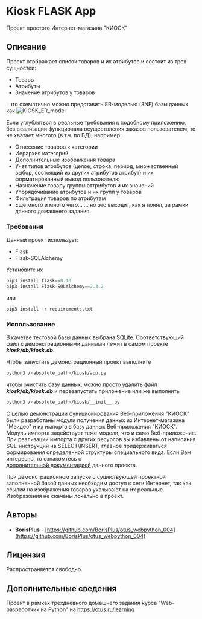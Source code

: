 # Kiosk FLASK App

Проект простого Интернет-магазина "КИОСК"

## Описание

Проект отображает список товаров и их атрибутов и состоит из трех сущностей:
* Товары
* Атрибуты
* Значение атрибутов у товаров

, что схематично можно представить  ER-моделью (3NF) базы данных как
![KIOSK_ER_model](https://github.com/BorisPlus/otus_webpython_004/tree/master/additional/docs/simple_ER_model.png "Title")


Если углубляться в реальные требования к подобному приложению, без реализации функционала
осуществления заказов пользователем, то не хватает многого (в т.ч. по БД), например:
* Отнесение товаров к категории
* Иерархия категорий
* Дополнительные изображения товара
* Учет типов атрибутов (целое, строка, период, множественный выбор, состоящий из других атрибутов атрибут) и их форматированный 
вывод пользователю
* Назначение товару группы аттрибутов и их значений
* Упорядочивание атрибутов и их групп у товаров
* Фильтрация товаров по атрибутам
* Еще много и много чего...
... но это выходит, как я понял, за рамки данного домашнего задания.


### Требования

Данный проект использует:
* Flask
* Flask-SQLAlchemy

Установите их

```python
pip3 install flask==0.10
pip3 install Flask-SQLAlchemy==2.3.2
```

или

```
pip3 install -r requirements.txt
```

### Использование

В качетве тестовой базы данных выбрана SQLite. 
Соответствующий файл с демонстрационными данными лежит в самом проекте **_kiosk/db/kiosk.db_**.

Чтобы запустить демонстрационный проект выполните
```bash
python3 /<absolute_path>/kiosk/app.py
```
чтобы очистить базу данных, можно просто удалить файл **_kiosk/db/kiosk.db_** и перезапустить приложение
или же выполнить 

```bash
python3 /<absolute_path>/kiosk/__init__.py
```
С целью демонстрации функционирования Веб-приложения "КИОСК" были разработаны модули получения данных
из Интернет-магазина "Мвидео" и их импорта в базу данных Веб-приложения "КИОСК". 
Модуль импорта задействует теже модели, что и само Веб-приложение. При реализации импорта с других 
ресурсов вы избавлены от написания SQL-инструкций на SELECT\INSERT, главное придерживаться 
формирования определенной структуры специального вида. Если Вам интересно, то ознакомтесь с  
[дополнительной документацией](https://github.com/BorisPlus/otus_webpython_004/tree/master/additional/ADDITIONAL_REPORT.md)
данного проекта.

При демонстрационном запуске с существующей проектной заполненной базой данных необходим доступ к сети Интернет,
так как ссылки на изображения товаров указывают на их реальные. Изображения не скачаны локально в проект.


## Авторы

* **BorisPlus** - [https://github.com/BorisPlus/otus_webpython_004](https://github.com/BorisPlus/otus_webpython_004)

## Лицензия

Распространяется свободно.

## Дополнительные сведения

Проект в рамках трехдневного домашнего задания курса "Web-разработчик на Python" на https://otus.ru/learning
